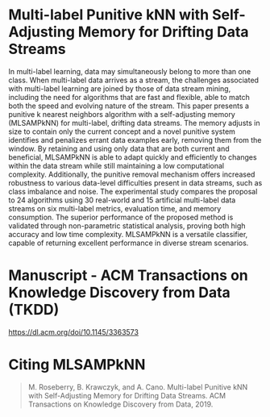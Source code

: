 # Multi-label Punitive kNN with Self-Adjusting Memory for Drifting Data Streams

In multi-label learning, data may simultaneously belong to more than one class. When multi-label data arrives as a stream, the challenges associated with multi-label learning are joined by those of data stream mining, including the need for algorithms that are fast and flexible, able to match both the speed and evolving nature of the stream. This paper presents a punitive k nearest neighbors algorithm with a self-adjusting memory (MLSAMPkNN) for multi-label, drifting data streams. The memory adjusts in size to contain only the current concept and a novel punitive system identifies and penalizes errant data examples early, removing them from the window. By retaining and using only data that are both current and beneficial, MLSAMPkNN is able to adapt quickly and efficiently to changes within the data stream while still maintaining a low computational complexity. Additionally, the punitive removal mechanism offers increased robustness to various data-level difficulties present in data streams, such as class imbalance and noise. The experimental study compares the proposal to 24 algorithms using 30 real-world and 15 artificial multi-label data streams on six multi-label metrics, evaluation time, and memory consumption. The superior performance of the proposed method is validated through non-parametric statistical analysis, proving both high accuracy and low time complexity. MLSAMPkNN is a versatile classifier, capable of returning excellent performance in diverse stream scenarios.

# Manuscript - ACM Transactions on Knowledge Discovery from Data (TKDD)

https://dl.acm.org/doi/10.1145/3363573

# Citing MLSAMPkNN

> M. Roseberry, B. Krawczyk, and A. Cano. Multi-label Punitive kNN with Self-Adjusting Memory for Drifting Data Streams. ACM Transactions on Knowledge Discovery from Data, 2019.
